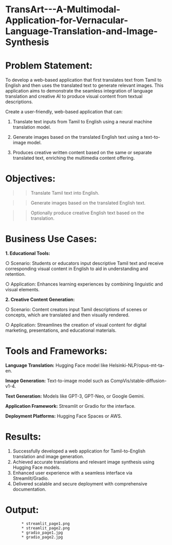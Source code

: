 # TransArt---A-Multimodal-Application-for-Vernacular-Language-Translation-and-Image-Synthesis

# Problem Statement:

To develop a web-based application that first translates text from Tamil to English and then uses the translated text to generate relevant images. This application aims to demonstrate the seamless integration of language translation and creative AI to produce visual content from textual descriptions.

Create a user-friendly, web-based application that can:

1.	Translate text inputs from Tamil to English using a neural machine translation model.
   
2.	Generate images based on the translated English text using a text-to-image model.
   
3.	Produces creative written content based on the same or separate translated text, enriching the multimedia content offering.

# Objectives:

   >> Translate Tamil text into English.
   
   >> Generate images based on the translated English text.
   
   >> Optionally produce creative English text based on the translation.

# Business Use Cases:

**1.	Educational Tools:**

○	Scenario: Students or educators input descriptive Tamil text and receive corresponding visual content in English to aid in understanding and retention.

○	Application: Enhances learning experiences by combining linguistic and visual elements.

**2.	Creative Content Generation:**

○	Scenario: Content creators input Tamil descriptions of scenes or concepts, which are translated and then visually rendered.

○	Application: Streamlines the creation of visual content for digital marketing, presentations, and educational materials.

# Tools and Frameworks:

**Language Translation:** Hugging Face model like Helsinki-NLP/opus-mt-ta-en.

**Image Generation:** Text-to-image model such as CompVis/stable-diffusion-v1-4.

**Text Generation:** Models like GPT-3, GPT-Neo, or Google Gemini.

**Application Framework:** Streamlit or Gradio for the interface.

**Deployment Platforms:** Hugging Face Spaces or AWS.

# Results:

   1. Successfully developed a web application for Tamil-to-English translation and image generation.
   2. Achieved accurate translations and relevant image synthesis using Hugging Face models.
   3. Enhanced user experience with a seamless interface via Streamlit/Gradio.
   4. Delivered scalable and secure deployment with comprehensive documentation.

# Output:

           * streamlit_page1.png
           * streamlit_page2.png
           * gradio_page1.jpg
           * gradio_page2.jpg





